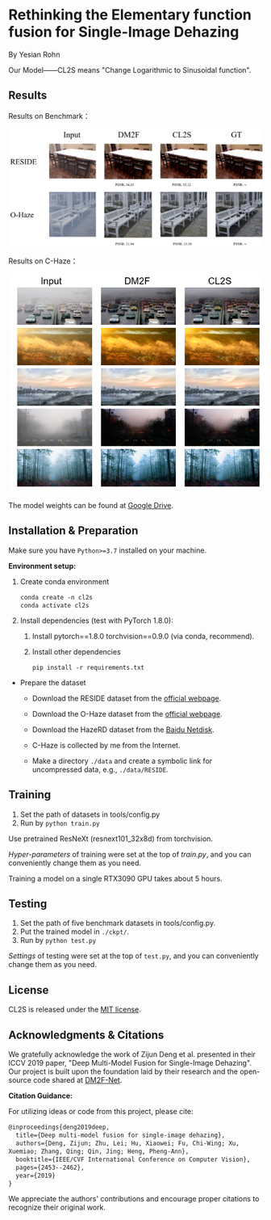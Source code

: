 # Rethinking the Elementary function fusion for Single-Image Dehazing

By Yesian Rohn 



Our Model——CL2S means "Change Logarithmic to Sinusoidal function".

## Results

Results on Benchmark：

![result](./benchmark.png)

Results on C-Haze：

![result](./C-Haze/result/result.png)

The model weights can be found at  [Google Drive](https://drive.google.com/drive/folders/11pAVyD813h5AZmR8bn_aUyUmdIYuGQEC?usp=sharing).

## Installation & Preparation

Make sure you have `Python>=3.7` installed on your machine.

**Environment setup:**

1. Create conda environment

       conda create -n cl2s
       conda activate cl2s

2. Install dependencies (test with PyTorch 1.8.0):

   1. Install pytorch==1.8.0 torchvision==0.9.0 (via conda, recommend).

   2. Install other dependencies

          pip install -r requirements.txt

* Prepare the dataset

   * Download the RESIDE dataset from the [official webpage](https://sites.google.com/site/boyilics/website-builder/reside).

   * Download the O-Haze dataset from the [official webpage](https://data.vision.ee.ethz.ch/cvl/ntire18//o-haze/).

   * Download the HazeRD dataset from the [Baidu Netdisk](https://pan.baidu.com/s/1DgfwitXkSh1U24Ax24ii9g?pwd=Haze).

   * C-Haze is collected by me from the Internet.

   * Make a directory `./data` and create a symbolic link for uncompressed data, e.g., `./data/RESIDE`.

## Training

1. Set the path of datasets in tools/config.py
2. Run by ```python train.py```

Use pretrained ResNeXt (resnext101_32x8d) from torchvision.

*Hyper-parameters* of training were set at the top of *train.py*, and you can conveniently
change them as you need.

Training a model on a single RTX3090 GPU takes about 5 hours.

## Testing

1. Set the path of five benchmark datasets in tools/config.py.
2. Put the trained model in `./ckpt/`.
2. Run by ```python test.py```

*Settings* of testing were set at the top of `test.py`, and you can conveniently
change them as you need.

## License

CL2S is released under the [MIT license](LICENSE).


## Acknowledgments & Citations

We gratefully acknowledge the work of Zijun Deng et al. presented in their ICCV 2019 paper, "Deep Multi-Model Fusion for Single-Image Dehazing". Our project is built upon the foundation laid by their research and the open-source code shared at [DM2F-Net](https://github.com/zijundeng/DM2F-Net).

**Citation Guidance:**

For utilizing ideas or code from this project, please cite:
```
@inproceedings{deng2019deep,
  title={Deep multi-model fusion for single-image dehazing},
  authors={Deng, Zijun; Zhu, Lei; Hu, Xiaowei; Fu, Chi-Wing; Xu, Xuemiao; Zhang, Qing; Qin, Jing; Heng, Pheng-Ann},
  booktitle={IEEE/CVF International Conference on Computer Vision},
  pages={2453--2462},
  year={2019}
}
```
We appreciate the authors' contributions and encourage proper citations to recognize their original work.

